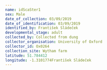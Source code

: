 ```yaml
---
name: idScaSter1
sex: Male
date_of_collection: 03/09/2019
date_of_identification: 03/09/2019
identified_by: František Sládeček
developmental_stage: adult
collected_by: Collected from dung
collector_organisation: University of Oxford
collector_id: Ox0264
collection_site: Wytham farm
latitude: 51.784412
longitude: -1.3101774František Sládeček
---
```

